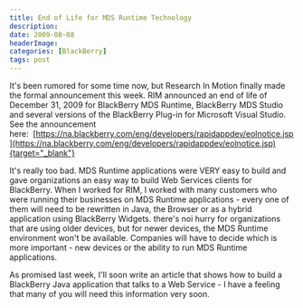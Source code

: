 ```yaml
---
title: End of Life for MDS Runtime Technology
description: 
date: 2009-08-08
headerImage: 
categories: [BlackBerry]
tags: post
---
```


It's been rumored for some time now, but Research In Motion finally made the formal announcement this week. RIM announced an end of life of December 31, 2009 for BlackBerry MDS Runtime, BlackBerry MDS Studio and several versions of the BlackBerry Plug-in for Microsoft Visual Studio. See the announcement here:  [https://na.blackberry.com/eng/developers/rapidappdev/eolnotice.jsp](https://na.blackberry.com/eng/developers/rapidappdev/eolnotice.jsp){target="_blank"}

It's really too bad. MDS Runtime applications were VERY easy to build and gave organizations an easy way to build Web Services clients for BlackBerry. When I worked for RIM, I worked with many customers who were running their businesses on MDS Runtime applications - every one of them will need to be rewritten in Java, the Browser or as a hybrid application using BlackBerry Widgets. there's noi hurry for organizations that are using older devices, but for newer devices, the MDS Runtime environment won't be available. Companies will have to decide which is more important - new devices or the ability to run MDS Runtime applications.

As promised last week, I'll soon write an article that shows how to build a BlackBerry Java application that talks to a Web Service - I have a feeling that many of you will need this information very soon.